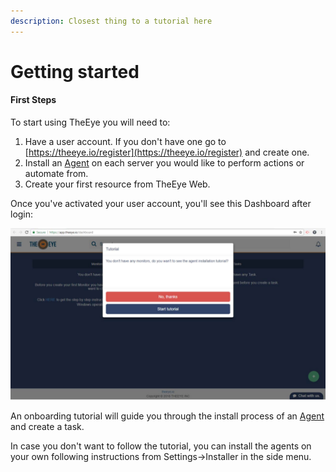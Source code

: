 ```yaml
---
description: Closest thing to a tutorial here
---
```


# Getting started

#### First Steps

To start using TheEye you will need to:

1. Have a user account. If you don't have one go to [https://theeye.io/register](https://theeye.io/register) and create one.
2. Install an [Agent](the-eye-agent/installation.md) on each server you would like to perform actions or automate from.
3. Create your first resource from TheEye Web.

Once you've activated your user account, you'll see this Dashboard after login:

![first time login](.gitbook/assets/firsttimelogin.jpg)

An onboarding tutorial will guide you through the install process of an [Agent](the-eye-agent/installation.md) and create a task.

In case you don't want to follow the tutorial, you can install the agents on your own following instructions from Settings-&gt;Installer in the side menu.
